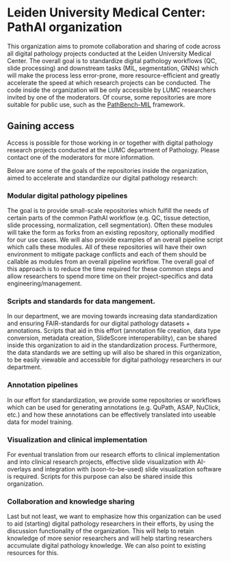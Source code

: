# Leiden University Medical Center: PathAI organization
This organization aims to promote collaboration and sharing of code across all digital pathology projects conducted at the Leiden University Medical Center.
The overall goal is to standardize digital pathology workflows (QC, slide processing) and downstream tasks (MIL, segmentation, GNNs) which will make the 
process less error-prone, more resource-efficient and greatly accelerate the speed at which research projects can be conducted. The code inside the organization will be only
accessible by LUMC researchers invited by one of the moderators. Of course, some repositories are more suitable for public use, such as the [PathBench-MIL](https://github.com/Sbrussee/PathBench-MIL) framework.

## Gaining access
Access is possible for those working in or together with digital pathology research projects conducted at the LUMC department of Pathology. Please contact one of the moderators for more information.

Below are some of the goals of the repositories inside the organization, aimed to accelerate and standardize our digital pathology research:

### Modular digital pathology pipelines
The goal is to provide small-scale repositories which fulfill the needs of certain parts of the common PathAI workflow (e.g. QC, tissue detection, slide processing, normalization, cell segmentation).
Often these modules will take the form as forks from an existing repository, optionally modified for our use cases. We will also provide examples of an overall pipeline script which calls these modules.
All of these repositories will have their own environment to mitigate package conflicts and each of them should be callable as modules from an overall pipeline workflow. The overall goal of this approach
is to reduce the time required for these common steps and allow researchers to spend more time on their project-specifics and data engineering/management.

### Scripts and standards for data mangement.
In our department, we are moving towards increasing data standardization and ensuring FAIR-standards for our digital pathology datasets + annotations. 
Scripts that aid in this effort (annotation file creation, data type conversion, metadata
creation, SlideScore interoperability), can be shared inside this organization to aid in the standardization process. Furthermore, the data standards we are setting up will also be shared in this organization, to be easily viewable and accessible for digital pathology researchers in our department.

### Annotation pipelines
In our effort for standardization, we provide some repositories or workflows which can be used for generating annotations (e.g. QuPath, ASAP, NuClick, etc.) and how these annotations can be effectively translated into useable data for
model training. 

### Visualization and clinical implementation
For eventual translation from our research efforts to clinical implementation and into clinical research projects, effective slide visualization with AI-overlays and integration with (soon-to-be-used) slide visualization software is required.
Scripts for this purpose can also be shared inside this organization.

### Collaboration and knowledge sharing
Last but not least, we want to emphasize how this organization can be used to aid (starting) digital pathology researchers in their efforts, by using the discussion functionality of the organization. This will help to retain knowledge of
more senior researchers and will help starting researchers accumulate digital pathology knowledge. We can also point to existing resources for this.


